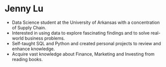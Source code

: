 # Jenny Lu
- Data Science student at the University of Arkansas with a concentration of Supply Chain.
- Interested in using data to explore fascinating findings and to solve real-world business problems.
- Self-taught SQL and Python and created personal projects to review and enhance knowledge.
- Acquire vast knowledge about Finance, Marketing and Investing from reading books.
